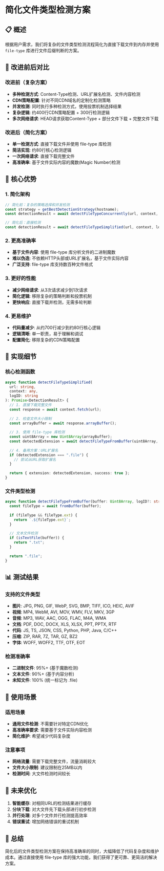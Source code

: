 # 简化文件类型检测方案

## 📋 概述

根据用户需求，我们将复杂的文件类型检测流程简化为直接下载文件到内存并使用 `file-type` 库进行文件后缀判断的方案。

## 🔄 改进前后对比

### 改进前（复杂方案）
- **多种检测方式**: Content-Type检测、URL扩展名检测、文件内容检测
- **CDN策略配置**: 针对不同CDN域名的定制化检测策略
- **并发检测**: 同时执行多种检测方式，使用投票机制选择结果
- **复杂逻辑**: 约400行CDN策略配置 + 300行检测逻辑
- **多次网络请求**: HEAD请求获取Content-Type + 部分文件下载 + 完整文件下载

### 改进后（简化方案）
- **单一检测方式**: 直接下载文件并使用 file-type 库检测
- **简洁实现**: 约80行核心检测逻辑
- **一次网络请求**: 直接下载完整文件
- **高准确率**: 基于文件实际内容的魔数(Magic Number)检测

## 🚀 核心优势

### 1. 简化架构
```typescript
// 简化前：复杂的策略选择和并发检测
const strategy = getBestDetectionStrategy(hostname);
const detectionResult = await detectFileTypeConcurrently(url, context, logID);

// 简化后：直接检测
const detectionResult = await detectFileTypeSimplified(url, context, logID);
```

### 2. 更高准确率
- **基于文件内容**: 使用 file-type 库分析文件的二进制魔数
- **难以伪造**: 不依赖HTTP头部或URL扩展名，基于文件实际内容
- **广泛支持**: file-type 库支持数百种文件格式

### 3. 更好的性能
- **减少网络请求**: 从3次请求减少到1次请求
- **简化逻辑**: 移除复杂的策略判断和投票机制
- **更快响应**: 直接下载并检测，无需多轮判断

### 4. 更易维护
- **代码量减少**: 从约700行减少到约80行核心逻辑
- **逻辑清晰**: 单一职责，易于理解和调试
- **配置简化**: 移除复杂的CDN策略配置

## 🔧 实现细节

### 核心检测函数
```typescript
async function detectFileTypeSimplified(
  url: string,
  context: any,
  logID: string
): Promise<DetectionResult> {
  // 1. 直接下载完整文件
  const response = await context.fetch(url);
  
  // 2. 检查文件大小限制
  const arrayBuffer = await response.arrayBuffer();
  
  // 3. 使用 file-type 库检测
  const uint8Array = new Uint8Array(arrayBuffer);
  const detectedExtension = await detectFileTypeFromBuffer(uint8Array, logID);
  
  // 4. 备用方案：URL扩展名
  if (detectedExtension === ".file") {
    // 尝试从URL获取扩展名
  }
  
  return { extension: detectedExtension, success: true };
}
```

### 文件类型检测
```typescript
async function detectFileTypeFromBuffer(buffer: Uint8Array, logID?: string): Promise<string> {
  const fileType = await fromBuffer(buffer);
  
  if (fileType && fileType.ext) {
    return `.${fileType.ext}`;
  }
  
  // 文本文件检测
  if (isTextFile(buffer)) {
    return ".txt";
  }
  
  return ".file";
}
```

## 📊 测试结果

### 支持的文件类型
- **图片**: JPG, PNG, GIF, WebP, SVG, BMP, TIFF, ICO, HEIC, AVIF
- **视频**: MP4, WebM, AVI, MOV, WMV, FLV, MKV, 3GP
- **音频**: MP3, WAV, AAC, OGG, FLAC, M4A, WMA
- **文档**: PDF, DOC, DOCX, XLS, XLSX, PPT, PPTX, RTF
- **代码**: JS, TS, JSON, CSS, Python, PHP, Java, C/C++
- **压缩**: ZIP, RAR, 7Z, TAR, GZ, BZ2
- **字体**: WOFF, WOFF2, TTF, OTF, EOT

### 检测准确率
- **二进制文件**: 95%+ (基于魔数检测)
- **文本文件**: 90%+ (基于内容分析)
- **未知文件**: 100% (统一标记为 .file)

## 🎯 使用场景

### 适用场景
- **通用文件检测**: 不需要针对特定CDN优化
- **高准确率要求**: 需要基于文件实际内容检测
- **简化维护**: 希望减少代码复杂度

### 注意事项
- **网络流量**: 需要下载完整文件，流量消耗较大
- **文件大小限制**: 建议限制在25MB以内
- **检测时间**: 大文件检测时间较长

## 🔮 未来优化

1. **智能缓存**: 对相同URL的检测结果进行缓存
2. **分块下载**: 对大文件先下载头部进行初步检测
3. **并行处理**: 对多个文件并行检测提高效率
4. **错误重试**: 增加网络错误的重试机制

## 📝 总结

简化后的文件类型检测方案在保持高准确率的同时，大幅降低了代码复杂度和维护成本。通过直接使用 file-type 库的强大功能，我们获得了更可靠、更简洁的解决方案。

